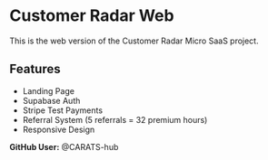 # Customer Radar Web

This is the web version of the Customer Radar Micro SaaS project.

## Features
- Landing Page
- Supabase Auth
- Stripe Test Payments
- Referral System (5 referrals = 32 premium hours)
- Responsive Design

**GitHub User:** @CARATS-hub
